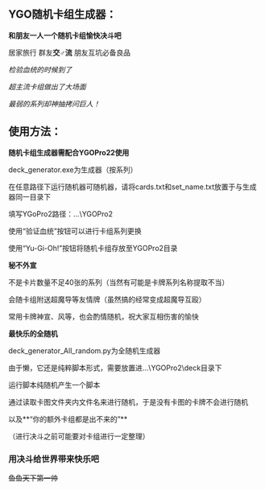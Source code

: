 
## YGO随机卡组生成器：

**和朋友一人一个随机卡组愉快决斗吧**

居家旅行 群友**交♂流** 朋友互坑必备良品

*检验血统的时候到了*

*超主流卡组做出了大场面*

*最弱的系列却神抽拷问巨人！*

## 使用方法：

**随机卡组生成器需配合YGOPro22使用**

deck_generator.exe为生成器（按系列）

在任意路径下运行随机器可随机器，请将cards.txt和set_name.txt放置于与生成器同一目录下

填写YGoPro2路径：…\\YGOPro2

使用“验证血统”按钮可以进行卡组系列更换

使用“Yu-Gi-Oh!”按钮将随机卡组存放至YGOPro2目录

**秘不外宣**

不是卡片数量不足40张的系列（当然有可能是卡牌系列名称提取不当）

会随卡组附送超魔导等友情牌（虽然搞的经常变成超魔导互殴）

常用卡牌神宣、风等，也会酌情随机，祝大家互相伤害的愉快

**最快乐的全随机**

deck_generator_All_random.py为全随机生成器

由于懒，它还是纯粹脚本形式，需要放置进…\\YGOPro2\deck目录下

运行脚本纯随机产生一个脚本

通过读取卡图文件夹内文件名来进行随机，于是没有卡图的卡牌不会进行随机

以及**“你的额外卡组都是出不来的”**

（进行决斗之前可能要对卡组进行一定整理）

### 用决斗给世界带来快乐吧

~~鱼鱼天下第一帅~~
